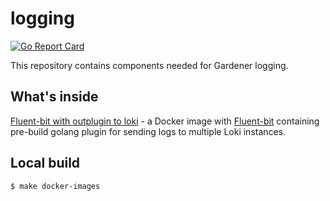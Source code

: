 # logging

[![Go Report Card](https://goreportcard.com/badge/github.com/gardener/logging)](https://goreportcard.com/report/github.com/gardener/logging)

This repository contains components needed for Gardener logging.

## What's inside

[Fluent-bit with outplugin to loki](fluent-bit-to-loki) - a Docker image with [Fluent-bit](https://github.com/fluent/fluent-bit) containing pre-build golang plugin
for sending logs to multiple Loki instances.
## Local build

```bash
$ make docker-images
```
